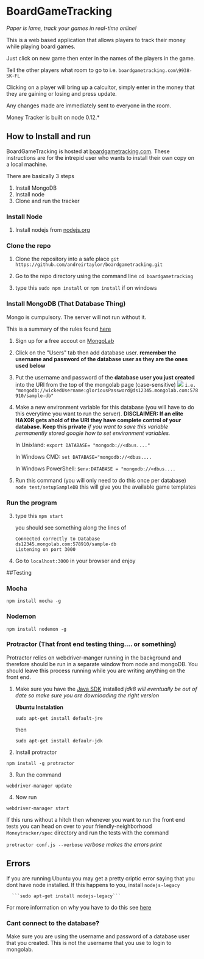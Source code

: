 # BoardGameTracking
  *Paper is lame, track your games in real-time online!*

This is a web based application that allows players to track their money while playing board games.

Just click on new game then enter in the names of the players in the game.

Tell the other players what room to go to i.e. ```boardgametracking.com\9938-SK-FL```

Clicking on a player will bring up a calcultor, simply enter in the money that they are gaining or losing and press update.

Any changes made are immediately sent to everyone in the room.

Money Tracker is built on node 0.12.*

## How to Install and run

BoardGameTracking is hosted at [boardgametracking.com](www.boardgametracking.com ). These instructions are for the intrepid user who wants to install their own copy on a local machine.

There are basically 3 steps
1. Install MongoDB
2. Install node
3. Clone and run the tracker

### Install Node
1. Install nodejs from [nodejs.org](http://nodejs.org/download/)

### Clone the repo
1. Clone the repository into a safe place ```git https://github.com/andreirtaylor/boardgametracking.git```

2. Go to the repo directory using the command line ``` cd boardgametracking ```

3. type this ```sudo npm install``` or ```npm install``` if on windows

### Install MongoDB (That Database Thing) 
Mongo is cumpulsory. The server will not run without it.

This is a summary of the rules found [here](http://docs.mongolab.com/connecting/#connect-string)

1. Sign up for a free accout on [MongoLab](https://mongolab.com)
2. Click on the "Users" tab then add database user.
   **remember the username and password of the database user as they are the ones used below**

3. Put the username and password of the **database user you just created** into the URI from the top of the mongolab page (case-sensitive)
   ![](http://docs.mongolab.com/assets/screenshot-connectinfo.png)
   ```i.e. "mongodb://wickedUsername:gloriousPassword@ds12345.mongolab.com:578910/sample-db" ```

2. Make a new environment variable for this database (you will have to do this everytime you want to run the server).
   **DISCLAIMER: If an elite HAX0R gets ahold of the URI they have complete control of your database. Keep this private**
   *if you want to save this variable permanently stored google how to set environment variables.*

   In Unixland:
   ```export DATABASE= "mongodb://<dbus...."```

   In Windows CMD:
   ```set DATABASE="mongodb://<dbus....```
  
   In Windows PowerShell:
   ```$env:DATABASE = "mongodb://<dbus....```

4. Run this command (you will only need to do this once per database)
   ``` node test/setupSampleDB ``` this will give you the available game templates

### Run the program
3. type this ```npm start```
  
   you should see something along the lines of
   ``` 
   Connected correctly to Database
   ds12345.mongolab.com:578910/sample-db
   Listening on port 3000
   ```
4. Go to ```localhost:3000``` in your browser and enjoy

##Testing

### Mocha

``` npm install mocha -g ```

### Nodemon

``` npm install nodemon -g ```

### Protractor (That front end testing thing.... or something)

Protractor relies on webdriver-manger running in the background and therefore should be run in a separate window from node and mongoDB. You should leave this process running while you are writing anything on the front end.

1. Make sure you have the [Java SDK](http://www.oracle.com/technetwork/java/javase/downloads/jdk8-downloads-2133151.html) installed
   *jdk8 will eventually be out of date so make sure you are downloading the right version*

   **Ubuntu Instalation**

     ```sudo apt-get install default-jre```

    then

     ```sudo apt-get install defaulr-jdk```

2. Install protractor

  ```npm install -g protractor```

3. Run the command

  ```webdriver-manager update```

4. Now run

  ```webdriver-manager start```

If this runs without a hitch then whenever you want to run the front end tests you can head on over to your friendly-neighborhood ```Moneytracker/spec``` directory and run the tests with the command

  ``` protractor conf.js --verbose ``` *verbose makes the errors print*

## Errors

If you are running Ubuntu you may get a pretty criptic error saying that you dont have node installed. If this happens to you, install ```nodejs-legacy```

      ```sudo apt-get install nodejs-legacy```

For more information on why you have to do this see [here](http://stackoverflow.com/questions/21168141/can-not-install-packages-using-node-package-manager-in-ubuntu)

### Cant connect to the database?
Make sure you are using the username and password of a database user that you created. This is not the username that you use to login to mongolab. 
